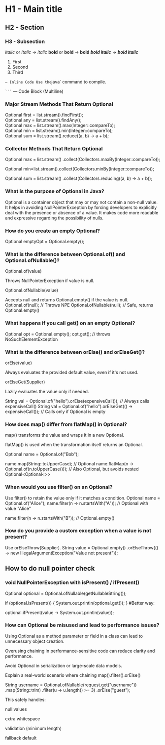 # H1 - Main title
## H2 - Section
### H3 - Subsection

*italic* or _italic_          → *italic*
**bold** or __bold__          → **bold**
***bold italic***             → ***bold italic***

1. First
2. Second
3. Third

` — Inline Code
Use the `java` command to compile.

<code>```</code> — Code Block (Multiline)

### Major Stream Methods That Return Optional<T>
Optional<String> first = list.stream().findFirst();  
Optional<String> any = list.stream().findAny();  
Optional<Integer> max = list.stream().max(Integer::compareTo);  
Optional<Integer> min = list.stream().min(Integer::compareTo);  
Optional<Integer> sum = list.stream().reduce((a, b) -> a + b);  

### Collector Methods That Return Optional  
Optional<Integer> max = list.stream()
.collect(Collectors.maxBy(Integer::compareTo));  

Optional<Integer> min=list.stream().collect(Collectors.minBy(Integer::compareTo));  

Optional<Integer> sum = list.stream()
.collect(Collectors.reducing((a, b) -> a + b));


### What is the purpose of Optional in Java?

Optional is a container object that may or may not contain a non-null value. 
It helps in avoiding NullPointerException by forcing developers to explicitly 
deal with the presence or absence of a value. 
It makes code more readable and expressive regarding the possibility of nulls.

### How do you create an empty Optional?
Optional<String> emptyOpt = Optional.empty();


### What is the difference between Optional.of() and Optional.ofNullable()?
   Optional.of(value)

Throws NullPointerException if value is null.

Optional.ofNullable(value)

Accepts null and returns Optional.empty() if the value is null.  
  Optional.of(null);         // Throws NPE
  Optional.ofNullable(null); // Safe, returns Optional.empty()

### What happens if you call get() on an empty Optional?
Optional<String> opt = Optional.empty();
opt.get(); // throws NoSuchElementException


###  What is the difference between orElse() and orElseGet()?
orElse(value)

Always evaluates the provided default value, even if it's not used.

orElseGet(Supplier)

Lazily evaluates the value only if needed.

String val = Optional.of("hello").orElse(expensiveCall());     // Always calls expensiveCall()
String val = Optional.of("hello").orElseGet(() -> expensiveCall()); // Calls only if Optional is empty


### How does map() differ from flatMap() in Optional?
map() transforms the value and wraps it in a new Optional.

flatMap() is used when the transformation itself returns an Optional.

Optional<String> name = Optional.of("Bob");

name.map(String::toUpperCase); // Optional<String>
name.flatMap(n -> Optional.of(n.toUpperCase())); // Also Optional<String>, but avoids nested Optional<Optional<>>


###  When would you use filter() on an Optional?
Use filter() to retain the value only if it matches a condition.
Optional<String> name = Optional.of("Alice");
name.filter(n -> n.startsWith("A")); // Optional with value "Alice"

name.filter(n -> n.startsWith("B")); // Optional.empty()


### How do you provide a custom exception when a value is not present?
Use orElseThrow(Supplier<Exception>).
String value = Optional.empty()
.orElseThrow(() -> new IllegalArgumentException("Value not present"));

## How to do null pointer check
### void NullPointerException with isPresent() / ifPresent()

Optional<String> optional = Optional.ofNullable(getNullableString());

if (optional.isPresent()) {
System.out.println(optional.get());
}
#Better way:


optional.ifPresent(value -> System.out.println(value));

### How can Optional be misused and lead to performance issues?
Using Optional as a method parameter or field in a class can lead to unnecessary object creation.

Overusing chaining in performance-sensitive code can reduce clarity and performance.

Avoid Optional in serialization or large-scale data models.

Explain a real-world scenario where chaining map().filter().orElse()

String username = Optional.ofNullable(request.get("username"))
.map(String::trim)
.filter(u -> u.length() >= 3)
.orElse("guest");

This safely handles:

null values

extra whitespace

validation (minimum length)

fallback default